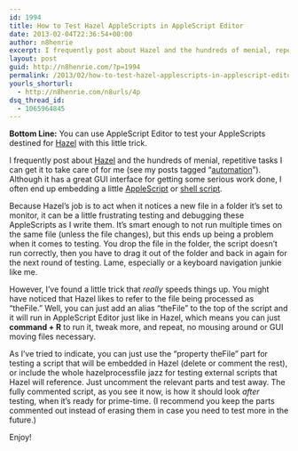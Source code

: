 ```yaml
---
id: 1994
title: How to Test Hazel AppleScripts in AppleScript Editor
date: 2013-02-04T22:36:54+00:00
author: n8henrie
excerpt: I frequently post about Hazel and the hundreds of menial, repetitive tasks I can get it to take care of for me (see my posts tagged “automation”). Although it has a great GUI interface for getting some serious work done, I often end up embedding a little AppleScript or shell script.
layout: post
guid: http://n8henrie.com/?p=1994
permalink: /2013/02/how-to-test-hazel-applescripts-in-applescript-editor/
yourls_shorturl:
  - http://n8henrie.com/n8urls/4p
dsq_thread_id:
  - 1065964845
---
```

**Bottom Line:** You can use AppleScript Editor to test your AppleScripts destined for <a target="_blank" href="http://www.noodlesoft.com/hazel.php">Hazel</a> with this little trick.
  
<!--more-->

I frequently post about <a target="_blank" href="http://www.noodlesoft.com/hazel.php">Hazel</a> and the hundreds of menial, repetitive tasks I can get it to take care of for me (see my posts tagged &#8220;[automation](http://n8henrie.com/tag/automation/)&#8221;). Although it has a great GUI interface for getting some serious work done, I often end up embedding a little [AppleScript](http://n8henrie.com/tag/applescript) or [shell script](http://n8henrie.com/tag/terminal/).

Because Hazel&#8217;s job is to act when it notices a new file in a folder it&#8217;s set to monitor, it can be a little frustrating testing and debugging these AppleScripts as I write them. It&#8217;s smart enough to not run multiple times on the same file (unless the file changes), but this ends up being a problem when it comes to testing. You drop the file in the folder, the script doesn&#8217;t run correctly, then you have to drag it out of the folder and back in again for the next round of testing. Lame, especially or a keyboard navigation junkie like me.

However, I&#8217;ve found a little trick that _really_ speeds things up. You might have noticed that Hazel likes to refer to the file being processed as &#8220;theFile.&#8221; Well, you can just add an alias &#8220;theFile&#8221; to the top of the script and it will run in AppleScript Editor just like in Hazel, which means you can just **command + R** to run it, tweak more, and repeat, no mousing around or GUI moving files necessary.

As I&#8217;ve tried to indicate, you can just use the &#8220;property theFile&#8221; part for testing a script that will be embedded in Hazel (delete or comment the rest), or include the whole hazelprocessfile jazz for testing external scripts that Hazel will reference. Just uncomment the relevant parts and test away. The fully commented script, as you see it now, is how it should look _after_ testing, when it&#8217;s ready for prime-time. (I recommend you keep the parts commented out instead of erasing them in case you need to test more in the future.)

Enjoy!